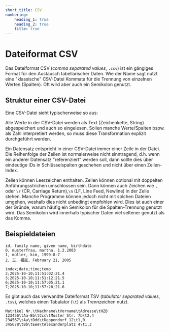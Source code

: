 ```yaml
---
short_title: CSV
numbering:
    heading_1: true
    heading_2: true
    title: true
---
```


# Dateiformat CSV

Das Dateiformat CSV (_comma separated values_, `.csv`) ist ein gängiges Format für den
Austausch tabellarischer Daten. Wie der Name sagt nutzt eine "klassische"
CSV-Datei Kommata für die Trennung von einzelnen Werten (Spalten). Oft wird
aber auch ein Semikolon genutzt.

## Struktur einer CSV-Datei

Eine CSV-Datei sieht typischerweise so aus:

Alle Werte in der CSV-Datei werden als Text (Zeichenkette, String)
abgespeichert und auch so eingelesen. Sollen manche Werte/Spalten bspw. als
Zahl interpretiert werden, so muss diese Transformation explizit durchgeführt
werden.

Ein Datensatz entspricht in einer CSV-Datei immer einer Zeile in der Datei. Die
Reihenfolge der Zeilen ist normalerweise nicht sinntragend, d.h. wenn ein
anderer Datensatz "referenziert" werden soll, dann sollte dies über eindeutige
IDs in Schlüsselspalten geschehen und nicht über einen Zeilen-Index.

Zellen können Leerzeichen enthalten. Zellen können optional mit doppelten
Anführungsstrichen umschlossen sein. Dann können auch Zeichen wie `,` oder `\r`
(CR, Carriage Return),`\n` (LF, Line Feed, Newline) in der Zelle stehen. Manche
Programme können jedoch nicht mit solchen Dateien umgehen, weshalb dies nicht
unbedingt empfohlen wird. Dies ist auch einer der Gründe, warum häufig ein
Semikolon für die Spalten-Trennung genutzt wird. Das Semikolon wird innerhalb
typischer Daten viel seltener genutzt als das Komma.

## Beispieldateien

```csv
id, family name, given name, birthdate
0, musterfrau, martha, 1.2.2003
1, müller, kim, 1999-8-7
2, 王, 祖寇, February 21, 2005
```

```csv
index;date;time;temp
2;2025-10-10;11:51:02;21.4
3;2025-10-10;11:51:12;21.5
6;2025-10-10;11:57:05;21.1
7;2025-10-10;11:57:20;21.6
```

Es gibt auch das verwandte Dateiformat TSV (_tabulator separated values_, `.tsv`), welches einen Tabulator (`\t`) als Trennzeichen nutzt.

```tsv
Matrikel Nr.\tNachname\tVorname\tAdresse\tHZB
123456\tAa-Bb\tCcc\tMuster Str. 7b\t2,4
234567\tAa\tDdd\tDeppendorf 12\t1,0
345678\tBb\tEee\tAlexanderplatz 4\t1,3

```
